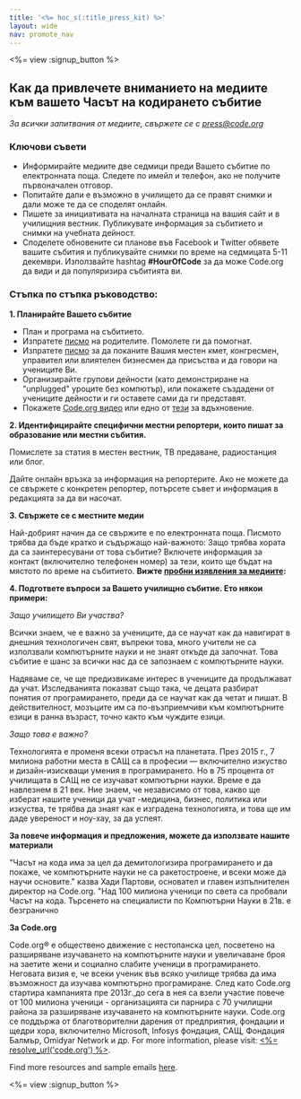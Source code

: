 ```yaml
---
title: '<%= hoc_s(:title_press_kit) %>'
layout: wide
nav: promote_nav
---
```

<%= view :signup_button %>

## Как да привлечете вниманието на медиите към вашето Часът на кодирането събитие

*За всички запитвания от медиите, свържете се с <press@code.org>*

### Ключови съвети

- Информирайте медиите две седмици преди Вашето събитие по електронната поща. Следете по имейл и телефон, ако не получите първоначален отговор.
- Попитайте дали е възможно в училището да се правят снимки и дали може те да се споделят онлайн.
- Пишете за инициативата на началната страница на вашия сайт и в училищния вестник. Публикувате информация за събитието и снимки на учебната дейност.
- Споделете обновените си планове във Facebook и Twitter обявете вашите събития и публикувайте снимки по време на седмицата 5-11 декември. Използвайте hashtag **#HourOfCode** за да може Code.org да види и да популяризира събитията ви.

### Стъпка по стъпка ръководство:

**1. Планирайте Вашето събитие**

- План и програма на събитието.
- Изпратете [писмо](<%= resolve_url('/promote/resources#sample-emails') %>) на родителите. Помолете ги да помогнат.
- Изпратете [писмо](<%= resolve_url('/promote/resources#sample-emails') %>) за да поканите Вашия местен кмет, конгресмен, управител или влиятелен бизнесмен да присъства и да говори на учениците Ви.
- Организирайте групови дейности (като демонстриране на "unplugged" уроците без компютър), или покажете създадени от учениците дейности и ги оставете сами да ги представят.
- Покажете [Code.org видео](<%= resolve_url('/') %>) или едно от [тези](<%= resolve_url('/promote/resources#videos') %>) за вдъхновение.

**2. Идентифицирайте специфични местни репортери, които пишат за образование или местни събития.**

Помислете за статия в местен вестник, ТВ предаване, радиостанция или блог.

Дайте онлайн връзка за информация на репортерите. Ако не можете да се свържете с конкретен репортер, потърсете съвет и информация в редакцията за да ви насочат.

**3. Свържете се с местните медии**

Най-добрият начин да се свържите е по електронната поща. Писмото трябва да бъде кратко и съдържащо най-важното: Защо трябва хората да са заинтересувани от това събитие? Включете информация за контакт (включително тeлефонен номер) за тези, които ще бъдат на мястото по време на събитието. **Вижте [пробни изявления за медиите](<%= resolve_url('/promote/resources#sample-emails') %>):**

**4. Подгответе въпроси за Вашето училищно събитие. Ето някои примери:**

*Защо училището Ви участва?*

Всички знаем, че е важно за учениците, да се научат как да навигират в днешния технологичен свят, въпреки това, много учители не са използвали компютърните науки и не знаят откъде да започнат. Това събитие е шанс за всички нас да се запознаем с компютърните науки.

Надяваме се, че ще предизвикаме интерес в учениците да продължават да учат. Изследванията показват също така, че децата разбират понятия от програмирането, преди да се научат как да четат и пишат. В действителност, мозъците им са по-възприемчиви към компютърните езици в ранна възраст, точно както към чуждите езици.

*Защо това е важно?*

Технологията е променя всеки отрасъл на планетата. През 2015 г., 7 милиона работни места в САЩ са в професии — включително изкуство и дизайн-изискващи умения в програмирането. Но в 75 процента от училищата в САЩ не се изучават компютърни науки. Време е да навлезнем в 21 век. Ние знаем, че независимо от това, какво ще изберат нашите ученици да учат -медицина, бизнес, политика или изкуства, те трябва да знаят как е изградена технологията, и това ще им даде увереност и ноу-хау, за да успеят.

**За повече информация и предложения, можете да използвате нашите материали**

"Часът на кода има за цел да демитологизира програмирането и да покаже, че компютърните науки не са ракетостроене, и всеки може да научи основите." казва Хади Партови, основател и главен изпълнителен директор на Code.org. "Над 100 милиона ученици по света са пробвали Часът на кода. Търсенето на специалисти по Компютърни Науки в 21в. е безгранично

**За Code.org**

Code.org® е обществено движение с нестопанска цел, посветено на разширяване изучаването на компютърните науки и увеличаване броя на заетите жени и социално слабите ученици в програмирането. Неговата визия е, че всеки ученик във всяко училище трябва да има възможност да изучава компютърно програмиране. След като Code.org стартира кампанията пре 2013г.,до сега в нея са взели участие повече от 100 милиона ученици - организацията си парнира с 70 училищни района за разширяване изучаването на компютърните науки. Code.org се поддържа от благотворителни дарения от предприятия, фондации и щедри хора, включително Microsoft, Infosys фондация, САЩ, Фондация Балмър, Omidyar Network и др. For more information, please visit: [<%= resolve_url('code.org') %>](<%= resolve_url('https://code.org') %>).

  
Find more resources and sample emails [here](<%= resolve_url('/promote') %>).

<%= view :signup_button %>
